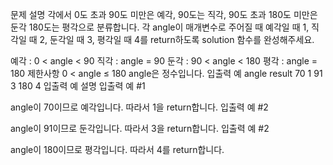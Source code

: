 문제 설명
각에서 0도 초과 90도 미만은 예각, 90도는 직각, 90도 초과 180도 미만은 둔각 180도는 평각으로 분류합니다. 각 angle이 매개변수로 주어질 때 예각일 때 1, 직각일 때 2, 둔각일 때 3, 평각일 때 4를 return하도록 solution 함수를 완성해주세요.

예각 : 0 < angle < 90
직각 : angle = 90
둔각 : 90 < angle < 180
평각 : angle = 180
제한사항
0 < angle ≤ 180
angle은 정수입니다.
입출력 예
angle	result
70	1
91	3
180	4
입출력 예 설명
입출력 예 #1

angle이 70이므로 예각입니다. 따라서 1을 return합니다.
입출력 예 #2

angle이 91이므로 둔각입니다. 따라서 3을 return합니다.
입출력 예 #2

angle이 180이므로 평각입니다. 따라서 4를 return합니다.